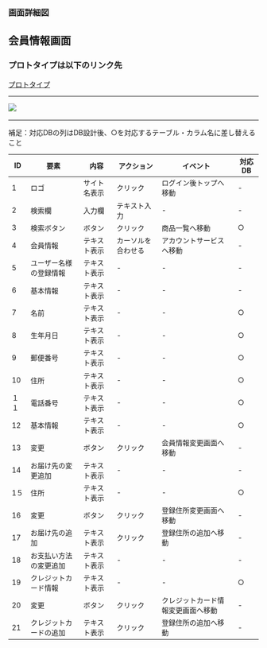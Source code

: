 ### 画面詳細図
## 会員情報画面
### プロトタイプは以下のリンク先
[プロトタイプ](https://www.figma.com/file/YYWh5kbu1skb3vIKigipCm/Untitled?node-id=7%3A71)
******

<img src="../img/ログイン後トップ.png" width="500">

*****
補足：対応DBの列はDB設計後、○を対応するテーブル・カラム名に差し替えること

| ID | 要素 | 内容 | アクション | イベント | 対応DB |
|----|-----|-----|---------|--------|-------|
|1|ロゴ|サイト名表示|クリック|ログイン後トップへ移動|-|
|2|検索欄|入力欄|テキスト入力|-|-|
|3|検索ボタン|ボタン|クリック|商品一覧へ移動|○|
|4|会員情報|テキスト表示|カーソルを合わせる|アカウントサービスへ移動|-|
|5|ユーザー名様の登録情報|テキスト表示|-|-|-|
|6|基本情報|テキスト表示|-|-|-|
|7|名前|テキスト表示|-|-|○|
|8|生年月日|テキスト表示|-|-|○|
|9|郵便番号|テキスト表示|-|-|○|
|10|住所|テキスト表示|-|-|○|
|１１|電話番号|テキスト表示|-|-|○|
|12|基本情報|テキスト表示|-|-|○|
|13|変更|ボタン|クリック|会員情報変更画面へ移動|-|
|14|お届け先の変更追加|テキスト表示|-|-|-|
|1５|住所|テキスト表示|-|-|○|
|16|変更|ボタン|クリック|登録住所変更画面へ移動|-|
|17|お届け先の追加|テキスト表示|クリック|登録住所の追加へ移動|-|
|18|お支払い方法の変更追加|テキスト表示|-|-|-|
|19|クレジットカード情報|テキスト表示|-|-|○|
|20|変更|ボタン|クリック|クレジットカード情報変更画面へ移動|-|
|21|クレジットカードの追加|テキスト表示|クリック|登録住所の追加へ移動|-|





